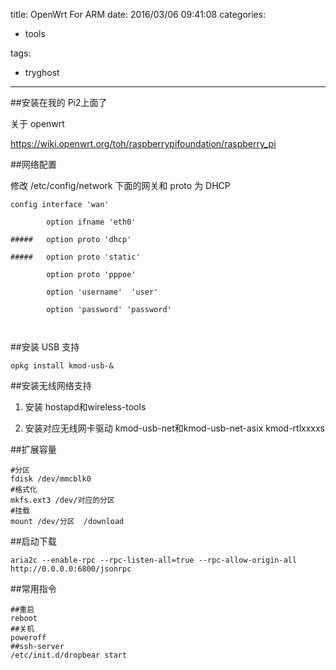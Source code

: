 title: OpenWrt For ARM
date: 2016/03/06 09:41:08
categories:

 - tools 


tags:

- tryghost

---

##安装在我的 Pi2上面了

关于 openwrt

https://wiki.openwrt.org/toh/raspberrypifoundation/raspberry_pi

##网络配置

修改 /etc/config/network 下面的网关和 proto 为 DHCP

```luangea-bash
config interface 'wan'

        option ifname 'eth0'

#####   option proto 'dhcp'

#####   option proto 'static'

        option proto 'pppoe'

        option 'username'  'user'

        option 'password' 'password'



```

##安装 USB 支持

```language-bash
opkg install kmod-usb-&
```

##安装无线网络支持

 1. 安装 hostapd和wireless-tools

 2. 安装对应无线网卡驱动 kmod-usb-net和kmod-usb-net-asix kmod-rtlxxxxs

##扩展容量
```language-bash
#分区
fdisk /dev/mmcblk0
#格式化
mkfs.ext3 /dev/对应的分区
#挂载
mount /dev/分区  /download
```

##启动下载
```language-bash
aria2c --enable-rpc --rpc-listen-all=true --rpc-allow-origin-all  http://0.0.0.0:6800/jsonrpc  

```


##常用指令
```language-bash
##重启 
reboot
##关机
poweroff
##ssh-server
/etc/init.d/dropbear start

```









